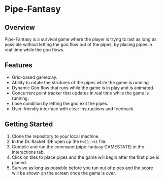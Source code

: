 # Pipe-Fantasy

## Overview

Pipe-Fantasy is a survival game where the player is tryng to last as long as possible without letting the goo flow out of the pipes, by placing pipes in real time while the goo flows.

## Features

- Grid-based gameplay.
- Ability to rotate the strutures of the pipes while the game is running
- Dynamic Goo flow that runs while the game is in play and is animated.
- Concurrent point tracker that updates in real time while the game is running.
- Lose condition by letting the goo exit the pipes. 
- User-friendly interface with clear instructions and feedback.

## Getting Started

1. Clone the repository to your local machine.
2. In the Dr. Racket IDE open up the `hw11.rkt` file. 
3. Compile and run the command (pipe-fantasy GAMESTATE) in the interactions tab.
4. Click on tiles to place pipes and the game will begin after the first pipe is placed.
5. Survive as long as possible before you run out of pipes and the score will be shown on the screen once the game is over.
